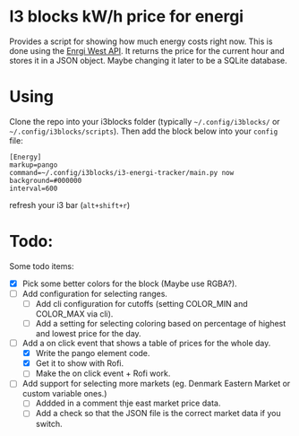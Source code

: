 # I3 blocks kW/h price for energi

Provides a script for showing how much energy costs right now. This is done using the [Enrgi West API](https://nrgi.dk/api/common/pricehistory?region=DK1&date=2022-8-24). It returns the price for the current hour and stores it in a JSON object. Maybe changing it later to be a SQLite database.


# Using
Clone the repo into your i3blocks folder (typically `~/.config/i3blocks/` or `~/.config/i3blocks/scripts`). Then add the block below into your `config` file:

```
[Energy]
markup=pango
command=~/.config/i3blocks/i3-energi-tracker/main.py now
background=#000000
interval=600
```

refresh your i3 bar (`alt+shift+r`)

# Todo:

Some todo items:
- [x] Pick some better colors for the block (Maybe use RGBA?).
- [ ] Add configuration for selecting ranges.
  - [ ] Add cli configuration for cutoffs (setting COLOR_MIN and COLOR_MAX via cli).
  - [ ] Add a setting for selecting coloring based on percentage of highest and lowest price for the day.
- [ ] Add a on click event that shows a table of prices for the whole day.
  - [x] Write the pango element code.
  - [x] Get it to show with Rofi.
  - [ ] Make the on click event + Rofi work.
- [ ] Add support for selecting more markets (eg. Denmark Eastern Market or custom variable ones.)
  - [ ] Addded in a comment thje east market price data.
  - [ ] Add a check so that the JSON file is the correct market data if you switch.